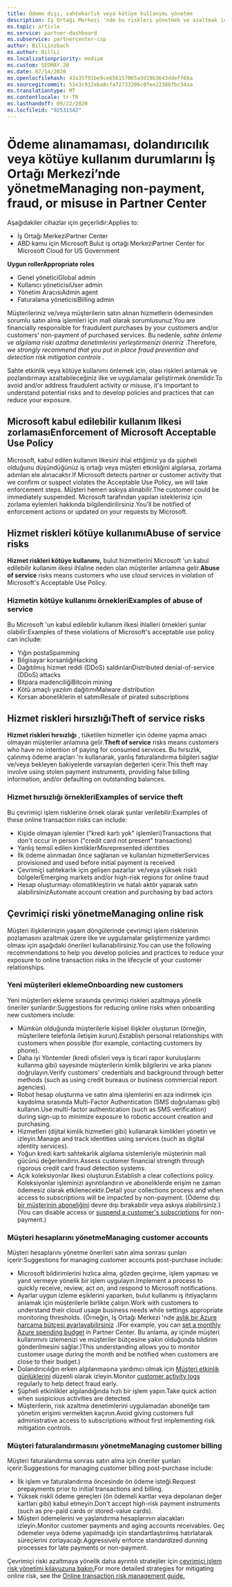 ```yaml
---
title: Ödeme dışı, sahtekarlık veya kötüye kullanımı yönetme
description: Iş Ortağı Merkezi 'nde bu riskleri yönetmek ve azaltmak için çevrimiçi işlemlere ve en iyi yöntemlere dahil olan çeşitli riskler hakkında bilgi edinin.
ms.topic: article
ms.service: partner-dashboard
ms.subservice: partnercenter-csp
author: BillLinzbach
ms.author: BillLi
ms.localizationpriority: medium
ms.custom: SEOMAY.20
ms.date: 07/14/2020
ms.openlocfilehash: 43a35f91be9ce656157065a3d19b3643ddeff68a
ms.sourcegitcommit: 51e3c912eba8cfa72733206c0fee22386fbc34aa
ms.translationtype: MT
ms.contentlocale: tr-TR
ms.lasthandoff: 09/22/2020
ms.locfileid: "92531542"
---
```

# <a name="managing-non-payment-fraud-or-misuse-in-partner-center"></a><span data-ttu-id="397b0-103">Ödeme alınamaması, dolandırıcılık veya kötüye kullanım durumlarını İş Ortağı Merkezi’nde yönetme</span><span class="sxs-lookup"><span data-stu-id="397b0-103">Managing non-payment, fraud, or misuse in Partner Center</span></span>

<span data-ttu-id="397b0-104">Aşağıdakiler cihazlar için geçerlidir:</span><span class="sxs-lookup"><span data-stu-id="397b0-104">Applies to:</span></span>

- <span data-ttu-id="397b0-105">İş Ortağı Merkezi</span><span class="sxs-lookup"><span data-stu-id="397b0-105">Partner Center</span></span>
- <span data-ttu-id="397b0-106">ABD kamu için Microsoft Bulut iş ortağı Merkezi</span><span class="sxs-lookup"><span data-stu-id="397b0-106">Partner Center for Microsoft Cloud for US Government</span></span>

<span data-ttu-id="397b0-107">**Uygun roller**</span><span class="sxs-lookup"><span data-stu-id="397b0-107">**Appropriate roles**</span></span>
- <span data-ttu-id="397b0-108">Genel yönetici</span><span class="sxs-lookup"><span data-stu-id="397b0-108">Global admin</span></span>
- <span data-ttu-id="397b0-109">Kullanıcı yöneticisi</span><span class="sxs-lookup"><span data-stu-id="397b0-109">User admin</span></span>
- <span data-ttu-id="397b0-110">Yönetim Aracısı</span><span class="sxs-lookup"><span data-stu-id="397b0-110">Admin agent</span></span>
- <span data-ttu-id="397b0-111">Faturalama yöneticisi</span><span class="sxs-lookup"><span data-stu-id="397b0-111">Billing admin</span></span>

<span data-ttu-id="397b0-112">Müşterileriniz ve/veya müşterilerin satın alınan hizmetlerin ödemesinden sorumlu satın alma işlemleri için mali olarak sorumlusunuz.</span><span class="sxs-lookup"><span data-stu-id="397b0-112">You are financially responsible for fraudulent purchases by your customers and/or customers' non-payment of purchased services.</span></span> <span data-ttu-id="397b0-113">Bu nedenle, *sahte önleme ve algılama riski azaltma denetimlerini yerleştirmenizi öneririz* .</span><span class="sxs-lookup"><span data-stu-id="397b0-113">Therefore, *we strongly recommend that you put in place fraud prevention and detection risk mitigation controls* .</span></span>

<span data-ttu-id="397b0-114">Sahte etkinlik veya kötüye kullanımı önlemek için, olası riskleri anlamak ve pozlandırmayı azaltabileceğiniz ilke ve uygulamalar geliştirmek önemlidir.</span><span class="sxs-lookup"><span data-stu-id="397b0-114">To avoid and/or address fraudulent activity or misuse, it's important to understand potential risks and to develop policies and practices that can reduce your exposure.</span></span>

## <a name="enforcement-of-microsoft-acceptable-use-policy"></a><span data-ttu-id="397b0-115">Microsoft kabul edilebilir kullanım Ilkesi zorlaması</span><span class="sxs-lookup"><span data-stu-id="397b0-115">Enforcement of Microsoft Acceptable Use Policy</span></span>

<span data-ttu-id="397b0-116">Microsoft, kabul edilen kullanım Ilkesini ihlal ettiğimiz ya da şüpheli olduğunu düşündüğünüz iş ortağı veya müşteri etkinliğini algılarsa, zorlama adımları ele alınacaktır.</span><span class="sxs-lookup"><span data-stu-id="397b0-116">If Microsoft detects partner or customer activity that we confirm or suspect violates the Acceptable Use Policy, we will take enforcement steps.</span></span> <span data-ttu-id="397b0-117">Müşteri hemen askıya alınabilir.</span><span class="sxs-lookup"><span data-stu-id="397b0-117">The customer could be immediately suspended.</span></span> <span data-ttu-id="397b0-118">Microsoft tarafından yapılan istekleriniz için zorlama eylemleri hakkında bilgilendirilirsiniz.</span><span class="sxs-lookup"><span data-stu-id="397b0-118">You'll be notified of enforcement actions or updated on your requests by Microsoft.</span></span>

## <a name="abuse-of-service-risks"></a><span data-ttu-id="397b0-119">Hizmet riskleri kötüye kullanımı</span><span class="sxs-lookup"><span data-stu-id="397b0-119">Abuse of service risks</span></span>

<span data-ttu-id="397b0-120">**Hizmet riskleri kötüye kullanımı,** bulut hizmetlerini Microsoft 'un kabul edilebilir kullanım ilkesi ihlaline neden olan müşteriler anlamına gelir.</span><span class="sxs-lookup"><span data-stu-id="397b0-120">**Abuse of service** risks means customers who use cloud services in violation of Microsoft's Acceptable Use Policy.</span></span>

### <a name="examples-of-abuse-of-service"></a><span data-ttu-id="397b0-121">Hizmetin kötüye kullanımı örnekleri</span><span class="sxs-lookup"><span data-stu-id="397b0-121">Examples of abuse of service</span></span>

<span data-ttu-id="397b0-122">Bu Microsoft 'un kabul edilebilir kullanım ilkesi ihlalleri örnekleri şunlar olabilir:</span><span class="sxs-lookup"><span data-stu-id="397b0-122">Examples of these violations of Microsoft's acceptable use policy can include:</span></span>

- <span data-ttu-id="397b0-123">Yığın posta</span><span class="sxs-lookup"><span data-stu-id="397b0-123">Spamming</span></span>
- <span data-ttu-id="397b0-124">Bilgisayar korsanlığı</span><span class="sxs-lookup"><span data-stu-id="397b0-124">Hacking</span></span>
- <span data-ttu-id="397b0-125">Dağıtılmış hizmet reddi (DDoS) saldırıları</span><span class="sxs-lookup"><span data-stu-id="397b0-125">Distributed denial-of-service (DDoS) attacks</span></span>
- <span data-ttu-id="397b0-126">Bitpara madenciliği</span><span class="sxs-lookup"><span data-stu-id="397b0-126">Bitcoin mining</span></span>
- <span data-ttu-id="397b0-127">Kötü amaçlı yazılım dağıtımı</span><span class="sxs-lookup"><span data-stu-id="397b0-127">Malware distribution</span></span>
- <span data-ttu-id="397b0-128">Korsan aboneliklerin el satımı</span><span class="sxs-lookup"><span data-stu-id="397b0-128">Resale of pirated subscriptions</span></span>

## <a name="theft-of-service-risks"></a><span data-ttu-id="397b0-129">Hizmet riskleri hırsızlığı</span><span class="sxs-lookup"><span data-stu-id="397b0-129">Theft of service risks</span></span>

<span data-ttu-id="397b0-130">**Hizmet riskleri hırsızlığı** , tüketilen hizmetler için ödeme yapma amacı olmayan müşteriler anlamına gelir.</span><span class="sxs-lookup"><span data-stu-id="397b0-130">**Theft of service** risks means customers who have no intention of paying for consumed services.</span></span> <span data-ttu-id="397b0-131">Bu hırsızlık, çalınmış ödeme araçları 'nı kullanarak, yanlış faturalandırma bilgileri sağlar ve/veya bekleyen bakiyelerde varsayılan değerleri içerir.</span><span class="sxs-lookup"><span data-stu-id="397b0-131">This theft may involve using stolen payment instruments, providing false billing information, and/or defaulting on outstanding balances.</span></span>

### <a name="examples-of-service-theft"></a><span data-ttu-id="397b0-132">Hizmet hırsızlığı örnekleri</span><span class="sxs-lookup"><span data-stu-id="397b0-132">Examples of service theft</span></span>

<span data-ttu-id="397b0-133">Bu çevrimiçi işlem risklerine örnek olarak şunlar verilebilir:</span><span class="sxs-lookup"><span data-stu-id="397b0-133">Examples of these online transaction risks can include:</span></span>

- <span data-ttu-id="397b0-134">Kişide olmayan işlemler ("kredi kartı yok" işlemleri)</span><span class="sxs-lookup"><span data-stu-id="397b0-134">Transactions that don't occur in person ("credit card not present" transactions)</span></span>
- <span data-ttu-id="397b0-135">Yanlış temsil edilen kimlikler</span><span class="sxs-lookup"><span data-stu-id="397b0-135">Misrepresented identities</span></span>
- <span data-ttu-id="397b0-136">İlk ödeme alınmadan önce sağlanan ve kullanılan hizmetler</span><span class="sxs-lookup"><span data-stu-id="397b0-136">Services provisioned and used before initial payment is received</span></span>
- <span data-ttu-id="397b0-137">Çevrimiçi sahtekarlık için gelişen pazarlar ve/veya yüksek riskli bölgeler</span><span class="sxs-lookup"><span data-stu-id="397b0-137">Emerging markets and/or high-risk regions for online fraud</span></span>
- <span data-ttu-id="397b0-138">Hesap oluşturmayı otomatikleştirin ve hatalı aktör yaparak satın alabilirsiniz</span><span class="sxs-lookup"><span data-stu-id="397b0-138">Automate account creation and purchasing by bad actors</span></span>

## <a name="managing-online-risk"></a><span data-ttu-id="397b0-139">Çevrimiçi riski yönetme</span><span class="sxs-lookup"><span data-stu-id="397b0-139">Managing online risk</span></span>

<span data-ttu-id="397b0-140">Müşteri ilişkilerinizin yaşam döngülerinde çevrimiçi işlem risklerinin pozlamasını azaltmak üzere ilke ve uygulamalar geliştirmenize yardımcı olması için aşağıdaki önerileri kullanabilirsiniz.</span><span class="sxs-lookup"><span data-stu-id="397b0-140">You can use the following recommendations to help you develop policies and practices to reduce your exposure to online transaction risks in the lifecycle of your customer relationships.</span></span>

### <a name="onboarding-new-customers"></a><span data-ttu-id="397b0-141">Yeni müşterileri ekleme</span><span class="sxs-lookup"><span data-stu-id="397b0-141">Onboarding new customers</span></span>

<span data-ttu-id="397b0-142">Yeni müşterileri ekleme sırasında çevrimiçi riskleri azaltmaya yönelik öneriler şunlardır:</span><span class="sxs-lookup"><span data-stu-id="397b0-142">Suggestions for reducing online risks when onboarding new customers include:</span></span>

- <span data-ttu-id="397b0-143">Mümkün olduğunda müşterilerle kişisel ilişkiler oluşturun (örneğin, müşterilere telefonla iletişim kurun).</span><span class="sxs-lookup"><span data-stu-id="397b0-143">Establish personal relationships with customers when possible (for example, contacting customers by phone).</span></span>
- <span data-ttu-id="397b0-144">Daha iyi Yöntemler (kredi ofisleri veya iş ticari rapor kuruluşlarını kullanma gibi) sayesinde müşterilerin kimlik bilgilerini ve arka planını doğrulayın.</span><span class="sxs-lookup"><span data-stu-id="397b0-144">Verify customers' credentials and background through better methods (such as using credit bureaus or business commercial report agencies).</span></span>
- <span data-ttu-id="397b0-145">Robot hesap oluşturma ve satın alma işlemlerini en aza indirmek için kaydolma sırasında Multi-Factor Authentication (SMS doğrulaması gibi) kullanın.</span><span class="sxs-lookup"><span data-stu-id="397b0-145">Use multi-factor authentication (such as SMS verification) during sign-up to minimize exposure to robotic account creation and purchasing.</span></span>
- <span data-ttu-id="397b0-146">Hizmetleri (dijital kimlik hizmetleri gibi) kullanarak kimlikleri yönetin ve izleyin.</span><span class="sxs-lookup"><span data-stu-id="397b0-146">Manage and track identities using services (such as digital identity services).</span></span>
- <span data-ttu-id="397b0-147">Yoğun kredi kartı sahtekarlık algılama sistemleriyle müşterinin mali gücünü değerlendirin.</span><span class="sxs-lookup"><span data-stu-id="397b0-147">Assess customer financial strength through rigorous credit card fraud detection systems.</span></span>
- <span data-ttu-id="397b0-148">Açık koleksiyonlar ilkesi oluşturun.</span><span class="sxs-lookup"><span data-stu-id="397b0-148">Establish a clear collections policy.</span></span> <span data-ttu-id="397b0-149">Koleksiyonlar işleminizi ayrıntılandırın ve aboneliklerde erişim ne zaman ödemesiz olarak etkilenecektir.</span><span class="sxs-lookup"><span data-stu-id="397b0-149">Detail your collections process and when access to subscriptions will be impacted by non-payment.</span></span> <span data-ttu-id="397b0-150">(Ödeme dışı [bir müşterinin aboneliğini](create-a-new-subscription.md#suspend-a-subscription) devre dışı bırakabilir veya askıya alabilirsiniz.)</span><span class="sxs-lookup"><span data-stu-id="397b0-150">(You can disable access or [suspend a customer's subscriptions](create-a-new-subscription.md#suspend-a-subscription) for non-payment.)</span></span>

### <a name="managing-customer-accounts"></a><span data-ttu-id="397b0-151">Müşteri hesaplarını yönetme</span><span class="sxs-lookup"><span data-stu-id="397b0-151">Managing customer accounts</span></span>

<span data-ttu-id="397b0-152">Müşteri hesaplarını yönetme önerileri satın alma sonrası şunları içerir:</span><span class="sxs-lookup"><span data-stu-id="397b0-152">Suggestions for managing customer accounts post-purchase include:</span></span>

- <span data-ttu-id="397b0-153">Microsoft bildirimlerini hızlıca alma, gözden geçirme, işlem yapması ve yanıt vermeye yönelik bir işlem uygulayın.</span><span class="sxs-lookup"><span data-stu-id="397b0-153">Implement a process to quickly receive, review, act on, and respond to Microsoft notifications.</span></span>
- <span data-ttu-id="397b0-154">Ayarlar uygun izleme eşiklerini yaparken, bulut kullanımı iş ihtiyaçlarını anlamak için müşterilerle birlikte çalışın.</span><span class="sxs-lookup"><span data-stu-id="397b0-154">Work with customers to understand their cloud usage business needs while settings appropriate monitoring thresholds.</span></span> <span data-ttu-id="397b0-155">(Örneğin, Iş Ortağı Merkezi 'nde [aylık bir Azure harcama bütçesi ayarlayabilirsiniz](set-an-azure-spending-budget-for-your-customers.md) .</span><span class="sxs-lookup"><span data-stu-id="397b0-155">(For example, you can [set a monthly Azure spending budget](set-an-azure-spending-budget-for-your-customers.md) in Partner Center.</span></span> <span data-ttu-id="397b0-156">Bu anlama, ay içinde müşteri kullanımını izlemenizi ve müşteriler bütçesine yakın olduğunda bildirim gönderilmesini sağlar.)</span><span class="sxs-lookup"><span data-stu-id="397b0-156">This understanding allows you to monitor customer usage during the month and be notified when customers are close to their budget.)</span></span>
- <span data-ttu-id="397b0-157">Dolandırıcılığın erken algılanmasına yardımcı olmak için [Müşteri etkinlik günlüklerini](activity-logs.md) düzenli olarak izleyin.</span><span class="sxs-lookup"><span data-stu-id="397b0-157">Monitor [customer activity logs](activity-logs.md) regularly to help detect fraud early.</span></span>
- <span data-ttu-id="397b0-158">Şüpheli etkinlikler algılandığında hızlı bir işlem yapın.</span><span class="sxs-lookup"><span data-stu-id="397b0-158">Take quick action when suspicious activities are detected.</span></span>
- <span data-ttu-id="397b0-159">Müşterilerin, risk azaltma denetimlerini uygulamadan aboneliğe tam yönetim erişimi vermekten kaçının.</span><span class="sxs-lookup"><span data-stu-id="397b0-159">Avoid giving customers full administrative access to subscriptions without first implementing risk mitigation controls.</span></span>

### <a name="managing-customer-billing"></a><span data-ttu-id="397b0-160">Müşteri faturalandırmasını yönetme</span><span class="sxs-lookup"><span data-stu-id="397b0-160">Managing customer billing</span></span>

<span data-ttu-id="397b0-161">Müşteri faturalandırma sonrası satın alma için öneriler şunları içerir:</span><span class="sxs-lookup"><span data-stu-id="397b0-161">Suggestions for managing customer billing post-purchase include:</span></span>

- <span data-ttu-id="397b0-162">İlk işlem ve faturalandırma öncesinde ön ödeme isteği.</span><span class="sxs-lookup"><span data-stu-id="397b0-162">Request prepayments prior to initial transactions and billing.</span></span>
- <span data-ttu-id="397b0-163">Yüksek riskli ödeme gereçleri (ön ödemeli kartlar veya depolanan değer kartları gibi) kabul etmeyin.</span><span class="sxs-lookup"><span data-stu-id="397b0-163">Don't accept high-risk payment instruments (such as pre-paid cards or stored-value cards).</span></span>
- <span data-ttu-id="397b0-164">Müşteri ödemelerini ve yaşlandırma hesaplarının alacakları izleyin.</span><span class="sxs-lookup"><span data-stu-id="397b0-164">Monitor customer payments and aging accounts receivables.</span></span> <span data-ttu-id="397b0-165">Geç ödemeler veya ödeme yapılmadığı için standartlaştırılmış hatırlatarak süreçlerini zorlayacağı.</span><span class="sxs-lookup"><span data-stu-id="397b0-165">Aggressively enforce standardized dunning processes for late payments or non-payment.</span></span>

<span data-ttu-id="397b0-166">Çevrimiçi riski azaltmaya yönelik daha ayrıntılı stratejiler için [çevrimiçi işlem risk yönetimi kılavuzuna bakın.](https://query.prod.cms.rt.microsoft.com/cms/api/am/binary/RE4Bhtt)</span><span class="sxs-lookup"><span data-stu-id="397b0-166">For more detailed strategies for mitigating online risk, see the [Online transaction risk management guide.](https://query.prod.cms.rt.microsoft.com/cms/api/am/binary/RE4Bhtt)</span></span>
